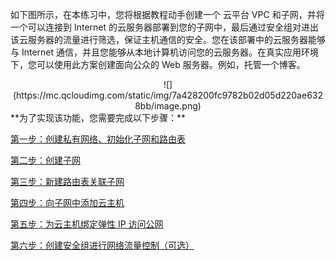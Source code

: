 如下图所示，在本练习中，您将根据教程动手创建一个 云平台 VPC 和子网，并将一个可以连接到 Internet 的云服务器部署到您的子网中，最后通过安全组对进出该云服务器的流量进行筛选，保证主机通信的安全。您在该部署中的云服务器能够与 Internet 通信，并且您能够从本地计算机访问您的云服务器。在真实应用环境下，您可以使用此方案创建面向公众的 Web 服务器。例如，托管一个博客。
<div style="text-align:center">
![](https://mc.qcloudimg.com/static/img/7a428200fc9782b02d05d220ae6328bb/image.png)

</div>
**为了实现该功能，您需要完成以下步骤：**

<a href="http://tce.fsphere.cn/document/product/215/8113" target="_blank">第一步：创建私有网络、初始化子网和路由表</a>

<a href="http://tce.fsphere.cn/document/product/215/8114" target="_blank">第二步：创建子网</a>

<a href="http://tce.fsphere.cn/document/product/215/8115" target="_blank">第三步：新建路由表关联子网</a>

<a href="http://tce.fsphere.cn/document/product/215/8116" target="_blank">第四步：向子网中添加云主机</a>

<a href="http://tce.fsphere.cn/document/product/215/8118" target="_blank">第五步：为云主机绑定弹性 IP 访问公网</a>

<a href="http://tce.fsphere.cn/document/product/215/8117" target="_blank">第六步：创建安全组进行网络流量控制（可选）</a>
